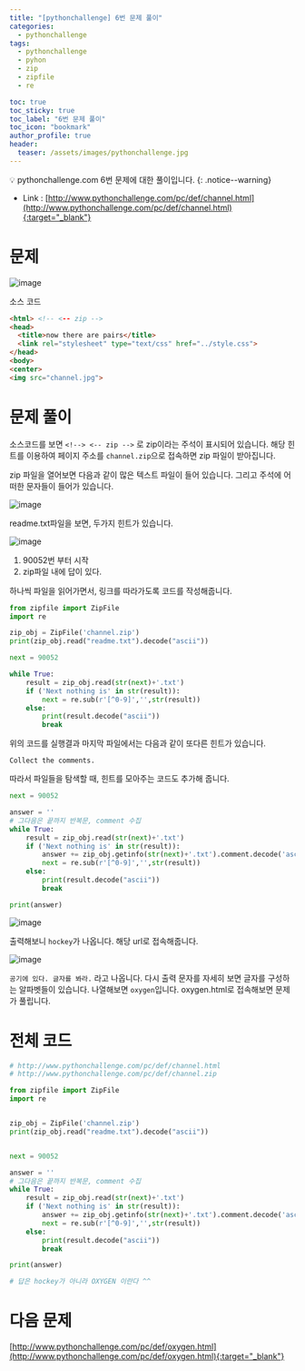 ```yaml
---
title: "[pythonchallenge] 6번 문제 풀이"
categories:
  - pythonchallenge
tags:
  - pythonchallenge
  - pyhon
  - zip
  - zipfile
  - re

toc: true
toc_sticky: true
toc_label: "6번 문제 풀이"
toc_icon: "bookmark"
author_profile: true
header:
  teaser: /assets/images/pythonchallenge.jpg
---
```


💡 pythonchallenge.com 6번 문제에 대한 풀이입니다.
{: .notice--warning}


- Link : [http://www.pythonchallenge.com/pc/def/channel.html](http://www.pythonchallenge.com/pc/def/channel.html){:target="_blank"}

# 문제
![image](https://user-images.githubusercontent.com/33647663/156322049-59907125-289c-4d20-b6ce-4a63cb13132a.png)


소스 코드

```html
<html> <!-- <-- zip -->
<head>
  <title>now there are pairs</title>
  <link rel="stylesheet" type="text/css" href="../style.css">
</head>
<body>
<center>
<img src="channel.jpg">
```


# 문제 풀이
소스코드를 보면 `<!--> <-- zip -->` 로 zip이라는 주석이 표시되어 있습니다. 해당 힌트를 이용하여 페이지 주소를 `channel.zip`으로 접속하면 zip 파일이 받아집니다.

zip 파일을 열어보면 다음과 같이 많은 텍스트 파일이 들어 있습니다. 그리고 주석에 어떠한 문자들이 들어가 있습니다.

![image](https://user-images.githubusercontent.com/33647663/156322488-648162ea-34c9-439f-a111-3a7f35991f14.png)

readme.txt파일을 보면, 두가지 힌트가 있습니다.

![image](https://user-images.githubusercontent.com/33647663/156322671-b5a85842-b0f3-4ffd-b813-f061371d9fbe.png)

1. 90052번 부터 시작
2. zip파일 내에 답이 있다.


하나씩 파일을 읽어가면서, 링크를 따라가도록 코드를 작성해줍니다.

```py
from zipfile import ZipFile
import re

zip_obj = ZipFile('channel.zip')
print(zip_obj.read("readme.txt").decode("ascii"))

next = 90052

while True:
    result = zip_obj.read(str(next)+'.txt')
    if ('Next nothing is' in str(result)):
        next = re.sub(r'[^0-9]','',str(result))        
    else:   
        print(result.decode("ascii"))
        break

```
위의 코드를 실행결과 마지막 파일에서는 다음과 같이 또다른 힌트가 있습니다.

```
Collect the comments.
```

따라서 파일들을 탐색할 때, 힌트를 모아주는 코드도 추가해 줍니다.

```py
next = 90052

answer = ''
# 그다음은 끝까지 반복문, comment 수집
while True:
    result = zip_obj.read(str(next)+'.txt')
    if ('Next nothing is' in str(result)):
        answer += zip_obj.getinfo(str(next)+'.txt').comment.decode('ascii')
        next = re.sub(r'[^0-9]','',str(result))        
    else:
        print(result.decode("ascii"))
        break

print(answer)

```

![image](https://user-images.githubusercontent.com/33647663/156323305-5b049859-232e-433c-8e26-339462f0772e.png)

출력해보니 `hockey`가 나옵니다. 해당 url로 접속해줍니다.

![image](https://user-images.githubusercontent.com/33647663/156323514-9c09eead-3759-4863-a5c1-2d83936eb52f.png)

`공기에 있다. 글자를 봐라.` 라고 나옵니다. 다시 출력 문자를 자세히 보면 글자를 구성하는 알파벳들이 있습니다. 나열해보면 `oxygen`입니다. oxygen.html로 접속해보면 문제가 풀립니다.

# 전체 코드
```py
# http://www.pythonchallenge.com/pc/def/channel.html
# http://www.pythonchallenge.com/pc/def/channel.zip

from zipfile import ZipFile
import re


zip_obj = ZipFile('channel.zip')
print(zip_obj.read("readme.txt").decode("ascii"))


next = 90052

answer = ''
# 그다음은 끝까지 반복문, comment 수집
while True:
    result = zip_obj.read(str(next)+'.txt')
    if ('Next nothing is' in str(result)):
        answer += zip_obj.getinfo(str(next)+'.txt').comment.decode('ascii')
        next = re.sub(r'[^0-9]','',str(result))        
    else:
        print(result.decode("ascii"))
        break

print(answer)

# 답은 hockey가 아니라 OXYGEN 이란다 ^^
```

# 다음 문제
[http://www.pythonchallenge.com/pc/def/oxygen.html](http://www.pythonchallenge.com/pc/def/oxygen.html){:target="_blank"}

